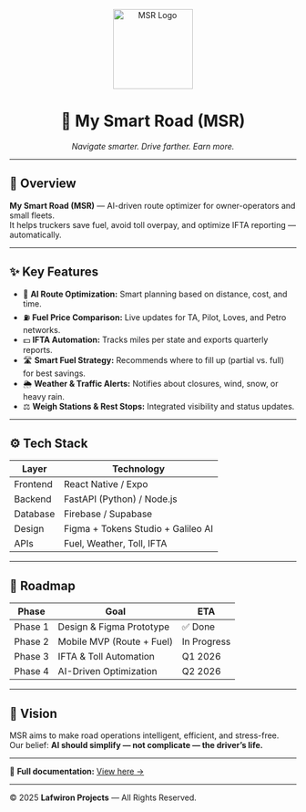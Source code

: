 <p align="center">
  <img src="docs/design/icons/msr_logo.png" alt="MSR Logo" width="140">
</p>

<h1 align="center">🚛 My Smart Road (MSR)</h1>
<p align="center"><em>Navigate smarter. Drive farther. Earn more.</em></p>

---

## 🧭 Overview

**My Smart Road (MSR)** — AI-driven route optimizer for owner-operators and small fleets.  
It helps truckers save fuel, avoid toll overpay, and optimize IFTA reporting — automatically.

---

## ✨ Key Features

- 🧠 **AI Route Optimization:** Smart planning based on distance, cost, and time.
- ⛽ **Fuel Price Comparison:** Live updates for TA, Pilot, Loves, and Petro networks.
- 💵 **IFTA Automation:** Tracks miles per state and exports quarterly reports.
- 🛣 **Smart Fuel Strategy:** Recommends where to fill up (partial vs. full) for best savings.
- 🌦 **Weather & Traffic Alerts:** Notifies about closures, wind, snow, or heavy rain.
- ⚖️ **Weigh Stations & Rest Stops:** Integrated visibility and status updates.

---

## ⚙️ Tech Stack

| Layer | Technology |
|-------|-------------|
| Frontend | React Native / Expo |
| Backend | FastAPI (Python) / Node.js |
| Database | Firebase / Supabase |
| Design | Figma + Tokens Studio + Galileo AI |
| APIs | Fuel, Weather, Toll, IFTA |

---

## 📅 Roadmap

| Phase | Goal | ETA |
|-------|------|-----|
| Phase 1 | Design & Figma Prototype | ✅ Done |
| Phase 2 | Mobile MVP (Route + Fuel) | In Progress |
| Phase 3 | IFTA & Toll Automation | Q1 2026 |
| Phase 4 | AI-Driven Optimization | Q2 2026 |

---

## 🧩 Vision

MSR aims to make road operations intelligent, efficient, and stress-free.  
Our belief: **AI should simplify — not complicate — the driver’s life.**

---

📘 **Full documentation:** [View here →](docs/README.md)

---

© 2025 **Lafwiron Projects** — All Rights Reserved.
